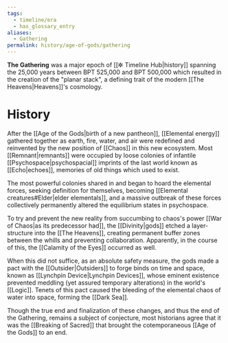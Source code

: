 ```yaml
---
tags:
  - timeline/era
  - has_glossary_entry
aliases:
  - Gathering
permalink: history/age-of-gods/gathering
---
```

**The Gathering** was a major epoch of [[✼ Timeline Hub|history]] spanning the 25,000 years between BPT 525,000 and BPT 500,000 which resulted in the creation of the "planar stack", a defining trait of the modern [[The Heavens|Heavens]]'s cosmology.

# History

After the [[Age of the Gods|birth of a new pantheon]], [[Elemental energy]] gathered together as earth, fire, water, and air were redefined and reinvented by the new position of [[Chaos]] in this new ecosystem. Most [[Remnant|remnants]] were occupied by loose colonies of infantile [[Psychospace|psychospacial]] imprints of the last world known as [[Echo|echoes]], memories of old things which used to exist. 

The most powerful colonies shared in and began to hoard the elemental forces, seeking definition for themselves, becoming [[Elemental creatures#Elder|elder elementals]], and a massive outbreak of these forces collectively permanently altered the equilibrium states in psychospace. 

To try and prevent the new reality from succumbing to chaos's power [[War of Chaos|as its predecessor had]], the [[Divinity|gods]] etched a layer-structure into the [[The Heavens]], creating permanent buffer zones between the whills and preventing collaboration. Apparently, in the course of this, the [[Calamity of the Eyes]] occurred as well.

When this did not suffice, as an absolute safety measure, the gods made a pact with the [[Outsider|Outsiders]] to forge binds on time and space, known as [[Lynchpin Device|Lynchpin Devices]], whose eminent existence prevented meddling (yet assured temporary alterations) in the world's [[Logic]]. Tenets of this pact caused the bleeding of the elemental chaos of water into space, forming the [[Dark Sea]].

Though the true end and finalization of these changes, and thus the end of the Gathering, remains a subject of conjecture, most historians agree that it was the [[Breaking of Sacred]] that brought the cotemporaneous [[Age of the Gods]] to an end.

